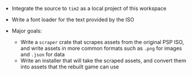 - Integrate the source to `tim2` as a local project of this workspace
- Write a font loader for the text provided by the ISO

- Major goals:
  - Write a `scraper` crate that scrapes assets from the original PSP ISO, and write assets in more common formats such as `.png` for images and `.json` for data
  - Write an installer that will take the scraped assets, and convert them into assets that the rebuilt game can use
